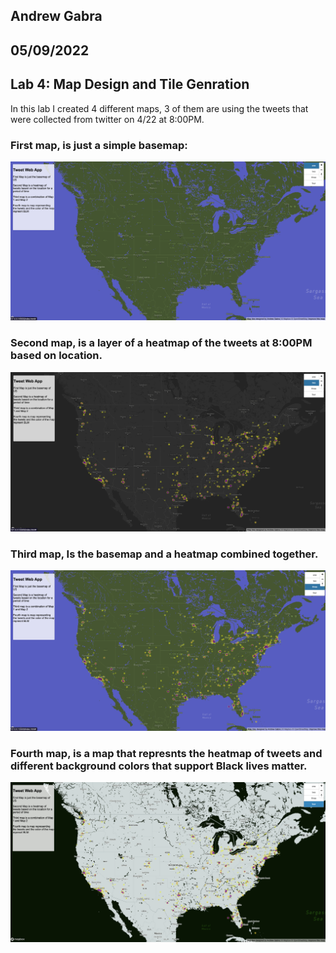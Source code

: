 ## Andrew Gabra
## 05/09/2022
## Lab 4: Map Design and Tile Genration

In this lab I created 4 different maps, 3 of them are using the tweets that were collected from twitter on 4/22 at 8:00PM.

### First map, is just a simple basemap: 
![ScreenShot](/screenshots/map_1.png)

### Second map, is a layer of a heatmap of the tweets at 8:00PM based on location.
![ScreenShot](/screenshots/map_2.png)

### Third map, Is the basemap and a heatmap combined together.
![ScreenShot](/screenshots/map_3.png)

### Fourth map, is a map that represnts the heatmap of tweets and different background colors that support Black lives matter.
![ScreenShot](/screenshots/map_4.png)
